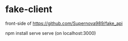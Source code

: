 # fake-client
front-side of https://github.com/Supernova989/fake_api

npm install serve
serve (on localhost:3000)
